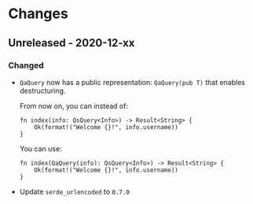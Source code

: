 # Changes

## Unreleased - 2020-12-xx
### Changed
* `QaQuery` now has a public representation: `QaQuery(pub T)` that enables
  destructuring.
  
  From now on, you can instead of:
  ```
  fn index(info: QsQuery<Info>) -> Result<String> {
      Ok(format!("Welcome {}!", info.username))
  }
  ```
  You can use:
  ```
  fn index(QaQuery(info): QsQuery<Info>) -> Result<String> {
      Ok(format!("Welcome {}!", info.username))
  }
  ```
* Update `serde_urlencoded` to `0.7.0`
